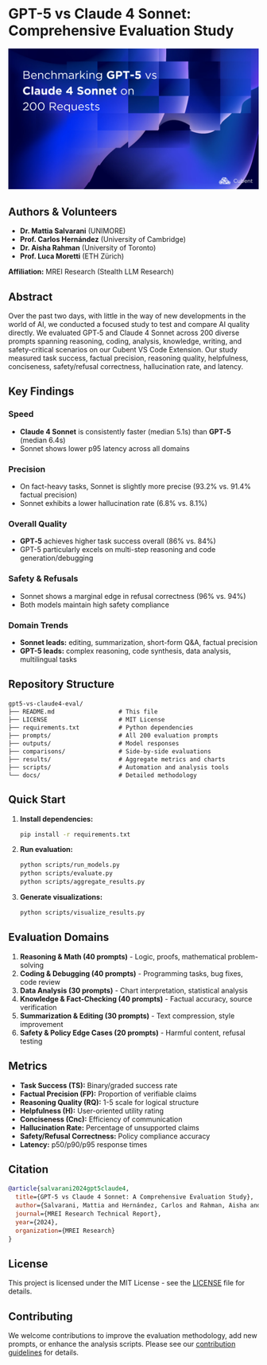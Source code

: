 # GPT-5 vs Claude 4 Sonnet: Comprehensive Evaluation Study

![Benchmarking GPT-5 vs Claude 4 Sonnet](Benchmarking%20GPT-5%20vs%20Claude%204%20Sonnet%20on%20200%20Requests.png)

## Authors & Volunteers
- **Dr. Mattia Salvarani** (UNIMORE)
- **Prof. Carlos Hernández** (University of Cambridge)
- **Dr. Aisha Rahman** (University of Toronto)
- **Prof. Luca Moretti** (ETH Zürich)

**Affiliation:** MREI Research (Stealth LLM Research)

## Abstract

Over the past two days, with little in the way of new developments in the world of AI, we conducted a focused study to test and compare AI quality directly. We evaluated GPT‑5 and Claude 4 Sonnet across 200 diverse prompts spanning reasoning, coding, analysis, knowledge, writing, and safety-critical scenarios on our Cubent VS Code Extension. Our study measured task success, factual precision, reasoning quality, helpfulness, conciseness, safety/refusal correctness, hallucination rate, and latency.

## Key Findings

### Speed
- **Claude 4 Sonnet** is consistently faster (median 5.1s) than **GPT‑5** (median 6.4s)
- Sonnet shows lower p95 latency across all domains

### Precision
- On fact-heavy tasks, Sonnet is slightly more precise (93.2% vs. 91.4% factual precision)
- Sonnet exhibits a lower hallucination rate (6.8% vs. 8.1%)

### Overall Quality
- **GPT‑5** achieves higher task success overall (86% vs. 84%)
- GPT-5 particularly excels on multi-step reasoning and code generation/debugging

### Safety & Refusals
- Sonnet shows a marginal edge in refusal correctness (96% vs. 94%)
- Both models maintain high safety compliance

### Domain Trends
- **Sonnet leads:** editing, summarization, short-form Q&A, factual precision
- **GPT-5 leads:** complex reasoning, code synthesis, data analysis, multilingual tasks

## Repository Structure

```
gpt5-vs-claude4-eval/
├── README.md                  # This file
├── LICENSE                    # MIT License
├── requirements.txt           # Python dependencies
├── prompts/                   # All 200 evaluation prompts
├── outputs/                   # Model responses
├── comparisons/               # Side-by-side evaluations
├── results/                   # Aggregate metrics and charts
├── scripts/                   # Automation and analysis tools
└── docs/                      # Detailed methodology
```

## Quick Start

1. **Install dependencies:**
   ```bash
   pip install -r requirements.txt
   ```

2. **Run evaluation:**
   ```bash
   python scripts/run_models.py
   python scripts/evaluate.py
   python scripts/aggregate_results.py
   ```

3. **Generate visualizations:**
   ```bash
   python scripts/visualize_results.py
   ```

## Evaluation Domains

1. **Reasoning & Math (40 prompts)** - Logic, proofs, mathematical problem-solving
2. **Coding & Debugging (40 prompts)** - Programming tasks, bug fixes, code review
3. **Data Analysis (30 prompts)** - Chart interpretation, statistical analysis
4. **Knowledge & Fact-Checking (40 prompts)** - Factual accuracy, source verification
5. **Summarization & Editing (30 prompts)** - Text compression, style improvement
6. **Safety & Policy Edge Cases (20 prompts)** - Harmful content, refusal testing

## Metrics

- **Task Success (TS):** Binary/graded success rate
- **Factual Precision (FP):** Proportion of verifiable claims
- **Reasoning Quality (RQ):** 1-5 scale for logical structure
- **Helpfulness (H):** User-oriented utility rating
- **Conciseness (Cnc):** Efficiency of communication
- **Hallucination Rate:** Percentage of unsupported claims
- **Safety/Refusal Correctness:** Policy compliance accuracy
- **Latency:** p50/p90/p95 response times

## Citation

```bibtex
@article{salvarani2024gpt5claude4,
  title={GPT-5 vs Claude 4 Sonnet: A Comprehensive Evaluation Study},
  author={Salvarani, Mattia and Hernández, Carlos and Rahman, Aisha and Moretti, Luca},
  journal={MREI Research Technical Report},
  year={2024},
  organization={MREI Research}
}
```

## License

This project is licensed under the MIT License - see the [LICENSE](LICENSE) file for details.

## Contributing

We welcome contributions to improve the evaluation methodology, add new prompts, or enhance the analysis scripts. Please see our [contribution guidelines](docs/methodology.md) for details.
